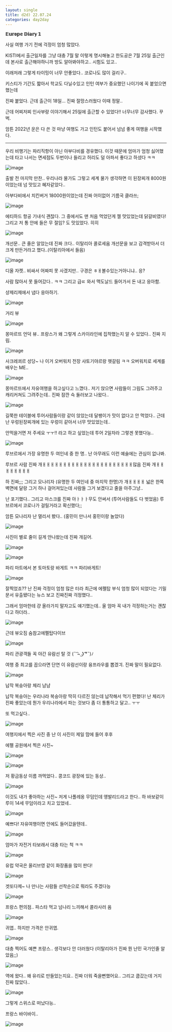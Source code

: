 ```yaml
---
layout: single
title: d2d) 22.07.24
categories: day2day
---
```


__𝔼𝕦𝕣𝕠𝕡𝕖 𝔻𝕚𝕒𝕣𝕪 𝟙__

사실 여행 가기 전에 걱정이 엄청 많았다.

KISTI에서 출근일자를 그냥 대충 7월 말 이렇게 명시해놓고 한도공은 7월 25일 출근인데 본사로 출근해야하니까 방도 알아봐야하고.. 시험도 있고..

이래저래 그렇게 타이밍이 너무 안좋았다.. 코로나도 많이 걸리구..

키스티가 기간도 짧아서 학교도 다닐수있고 인턴 여부가 중요했던 나이기에 꼭 붙었으면 했는데

진짜 붙었다. 근데 출근이 18일... 진짜 절망스러웠다 이때 정말..

근데 어찌저찌 인사부랑 이야기해서 25일에 출근할 수 있었다!! 너무너무 감사했다. 꾸벅.

암튼 2022년 운은 다 쓴 것 마냥 여행도 가고 인턴도 붙어서 넘넘 좋게 여행을 시작했다.

------------------------------------------------

우리 비행기는 파리직항이 아닌 아부다비를 경유했다. 이것 때문에 엄마가 엄청 싫어했는데 타고 나서는 면세점도 두번이나 들리고 허리도 덜 아파서 좋다고 하셨다 ㅋㅋ

![image](https://user-images.githubusercontent.com/52832956/180642218-c626f972-089d-4afa-ae98-2efd5140d8c1.png)

출발 전 마지막 만찬.. 우리나라 물가도 그렇고 세계 물가 생각하면 이 된장찌개 8000원이었는데 넘 맛있고 혜자같았다..

아부다비에서 치킨버거 18000원이었는데 진짜 어이없어 기름국 클라쓰;

![image](https://user-images.githubusercontent.com/52832956/180642239-17d1235a-40b7-480e-8bd1-4997dca7f476.png)

에티하드 항공 기내식 괜찮다. 그 중에서도 맨 처음 먹었던게 젤 맛있었는데 닭갈비였다! 그리고 저 통 안에 들은 무 절임? 도 맛있었다. 히히

![image](https://user-images.githubusercontent.com/52832956/180642270-b5849fcf-bcfa-4074-869a-317d701de646.png)

개선문.. 큰 줄은 알았는데 진짜 크다.. 이탈리아 콜로세움 개선문을 보고 감격받아서 더 크게 만든거라고 했다..(이탈리아에서 들음)

![image](https://user-images.githubusercontent.com/52832956/180642304-7f7cda1f-d01b-4992-961e-ece5ebf53837.png)

디올 자켓.. 비싸서 어짜피 못 사겠지만.. 구경은 ㅎㅐ볼수있는거아니냐.. 응?

사람 많아서 못 들어갔다.. ㅋㅋ 그리고 급ㄸ 와서 맥도날드 들어가서 돈 내고 응아함.

샹제리제에서 냅다 응아하기.

![image](https://user-images.githubusercontent.com/52832956/180642354-5c02bb65-a4e0-4eaa-969b-d87c82a2b826.png)

거리 뷰

![image](https://user-images.githubusercontent.com/52832956/180642360-0688f1dd-41ee-4d47-a332-bc810107d93d.png)

몽마르뜨 언덕 뷰.. 프랑스가 왜 그렇게 스카이라인에 집착했는지 알 수 있었다.. 진짜 지림.

![image](https://user-images.githubusercontent.com/52832956/180642381-6fcce641-d3c6-49f5-aa65-514cf52334c9.png)

사크레쾨르 성당~ 나 이거 오버워치 전장 샤토기야르랑 헷갈림 ㅋㅋ 오버워치로 세계를 배우는 ME..

![image](https://user-images.githubusercontent.com/52832956/180642425-73c660f9-5513-4b72-a15a-c9217b19128e.png)

몽마르뜨에서 자유여행을 하고싶다고 느꼈다.. 저기 앉으면 사람들이 그림도 그려주고 캐리커쳐도 그려주는데.. 진짜 잠깐 슥 둘러보고 나왔다..

![image](https://user-images.githubusercontent.com/52832956/180642449-5ce081bc-bf7d-4a7e-b725-ec49448ed2e3.png)

길쭉한 테이블에 투어사람들이랑 같이 앉았는데 달팽이가 맛이 없다고 안 먹었다.. 근데 난 우렁된장찌개에 있는 우렁이 같아서 너무 맛있었는데..

안먹을거면 저 주세요 ㅜㅜ!! 라고 하고 싶었는데 투어 2일차라 그렇겐 못했다능..

![image](https://user-images.githubusercontent.com/52832956/180642537-8bcad568-d3ee-4b57-9950-f2cd95ee8775.png)

루브르에서 가장 유명한 두 여인네 중 한 명.. 난 아무래도 이런 예술에는 관심이 없나봐.

루브르 사람 진짜 개ㅐㅐㅐㅐㅐㅐㅐㅐㅐㅐㅐㅐㅐㅐㅐㅐㅐㅐㅐㅐㅐㅐ많음 진짜 개ㅐㅐㅐㅐㅐㅐㅐㅐ

하 진짜;;; 그리고 모나리자 (유명한 두 여인네 중 마지막 한명)가 개ㅐㅐㅐㅐ 넓은 한쪽 벽면에 달랑 그거 하나 걸어져있는데 사람들 그거 보겠다고 줄을 아주그냥..

난 포기했다.. 그리고 마스크를 진짜 아ㅏㅏㅏ무도 안써서 (투어사람들도 다 벗었음) 루브르에서 코로나가 걸릴거라고 확신했다;;

암튼 모나리자 난 멀리서 봤다.. (홍민이 만나서 홍민이랑 놀았다)

![image](https://user-images.githubusercontent.com/52832956/180642650-308f3e9d-f51b-4487-9793-aa4c9f00449a.png)

사진이 별로 줄이 길게 안나왔는데 진짜 개길어.

![image](https://user-images.githubusercontent.com/52832956/180642662-f83de06f-d6b2-434b-b7e3-2cda646ecc9e.png)

![image](https://user-images.githubusercontent.com/52832956/180642663-0cf5df10-a0c8-499d-8cf0-9aeef2fe3880.png)

파리 마트에서 본 토마토랑 바게트 ㅋㅋ 파리바게트!

![image](https://user-images.githubusercontent.com/52832956/180642675-2699b0bb-b4ab-44b4-ac1f-17df84307803.png)

잘찍었죠?? 난 진짜 걱정이 엄청 많은 터라 최근에 에펠탑 부식 엄청 많이 되었다는 기밀 문서 유출됐다는 뉴스 보고 진짜진짜 걱정했다.. 

그래서 엄마한테 걍 올라가지 말자고도 얘기했는데.. 울 엄마 꼭 내가 걱정하는거는 괜찮다고 하더라..

![image](https://user-images.githubusercontent.com/52832956/180642723-88957bd8-c471-496f-bd6e-6a1419509a7b.png)

근데 뷰오짐 숨참고에펠탑다이브

![image](https://user-images.githubusercontent.com/52832956/180642735-e8ac102d-f193-4cef-a669-9c874684bd2b.png)

파리 관광객들 꼭 야간 유람선 탈 것 (˵ ͡~ ͜ʖ ͡°˵)ﾉ

여행 중 최고를 꼽으라면 단연 이 유람선이랑 융프라우를 뽑겠긔. 진짜 말이 필요없다.

![image](https://user-images.githubusercontent.com/52832956/180642770-c75612d5-28ee-4caf-b890-03b3998f471a.png)

납작 복숭아랑 체리 냠냠

납작 복숭아는 우리나라 복숭아랑 딱히 다르진 않는데 납작해서 먹기 편했다! 난 체리가 진짜 좋았는데 뭔가 우리나라에서 파는 것보다 좀 더 통통하고 달고.. ㅜㅜ

또 먹고싶다..

![image](https://user-images.githubusercontent.com/52832956/180642800-488232f8-4707-404e-9f4d-959a9006b472.png)

여행지에서 찍은 사진 중 난 이 사진이 제일 맘에 들어 후후

에펠 공원에서 찍은 사진~

![image](https://user-images.githubusercontent.com/52832956/180642819-9e519eb1-bb8e-49d4-baab-01b1e606af9d.png)

![image](https://user-images.githubusercontent.com/52832956/180642821-6fcb69a9-43d1-49dd-b030-01ca1ab9459f.png)

저 황금동상 이름 까먹었다.. 콩코드 광장에 있는 동상..

![image](https://user-images.githubusercontent.com/52832956/180642828-30b26523-fe4d-4a3a-bfeb-e0edb510bfea.png)

이것도 내가 좋아하는 사진~ 저게 나폴레옹 무덤인데 앵발리드라고 한다.. 하 바보같이 루이 14세 무덤이라고 치고 있었네..

![image](https://user-images.githubusercontent.com/52832956/180643025-1fceb11a-dd42-4c6e-9bbc-e3e76b748e82.png)

예쁘다! 자유여행이면 안에도 들어갔을텐데..

![image](https://user-images.githubusercontent.com/52832956/180643052-03cf46d5-80b3-4b76-a2f7-7b659efaaf49.png)

엄마가 자전거 타보래서 대충 타는 척 ㅋㅋ

![image](https://user-images.githubusercontent.com/52832956/180643063-51c0979c-d18a-4a20-9e83-6e3e353ac65b.png)

유럽 약국은 올리브영 같이 화장품을 많이 판다!

![image](https://user-images.githubusercontent.com/52832956/180643078-7b684f64-4451-44ae-be17-c446c354c748.png)

겟또다제~ 나 만나는 사람들 선착순으로 뭐라도 주겠다능

![image](https://user-images.githubusercontent.com/52832956/180643093-7044940c-9336-48f8-aa86-ff49edc9aa42.png)

프랑스 편의점.. 파스타 먹고 넘나리 느끼해서 콜라사러 옴

![image](https://user-images.githubusercontent.com/52832956/180643103-a080e3cd-3da2-42ff-b784-8796e629012a.png)

귀엽.. 하지만 가격은 안귀엽.

![image](https://user-images.githubusercontent.com/52832956/180643108-2785f348-e439-4b85-baf6-c771679d5e38.png)

대충 찍어도 예쁜 프랑스.. 생각보다 안 더러웠다 (이탈리아가 진짜 뭔 난민 국가인줄 알았음;;)

![image](https://user-images.githubusercontent.com/52832956/180643134-acf4332d-1eff-4d40-9abb-8c025d63835d.png)

역에 왔다.. 왜 유리로 만들었는지요.. 진짜 더워 죽을뻔했어요.. 그리고 쿱갔는데 거지 진짜 많았다..

![image](https://user-images.githubusercontent.com/52832956/180643155-22b769b9-32c6-462a-b727-45ab21d3d317.png)

그렇게 스위스로 떠났다능..

프랑스 바이바이..

![image](https://user-images.githubusercontent.com/52832956/180643193-b6f06bfe-3a5d-4b6d-a7e3-46935a8c8f83.png)




